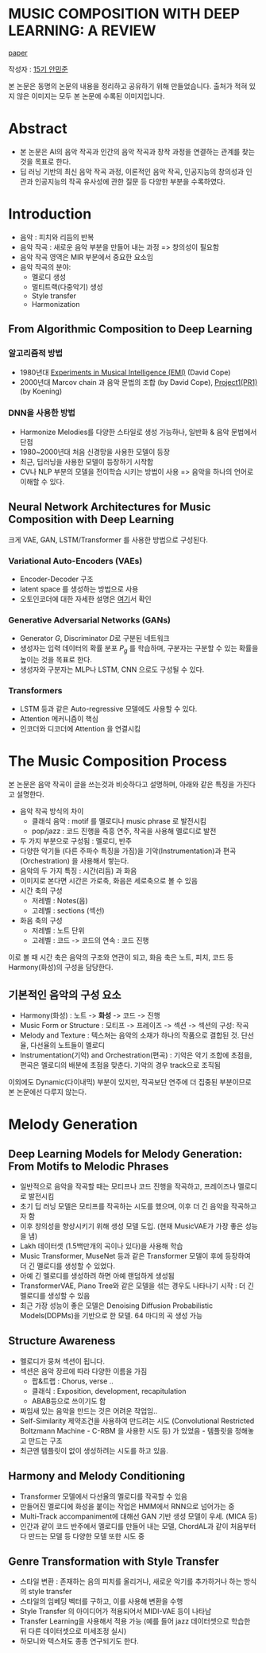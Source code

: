 #  MUSIC COMPOSITION WITH DEEP LEARNING: A REVIEW 
[paper](https://arxiv.org/pdf/2108.12290.pdf)

작성자 : [15기 안민준](https://github.com/YMGYM)

본 논문은 동명의 논문의 내용을 정리하고 공유하기 위해 만들었습니다.
출처가 적혀 있지 않은 이미지는 모두 본 논문에 수록된 이미지입니다.

# Abstract
- 본 논문은 AI의 음악 작곡과 인간의 음악 작곡과 창작 과정을 연결하는 관계를 찾는 것을 목표로 한다.
- 딥 러닝 기반의 최신 음악 작곡 과정, 이론적인 음악 작곡, 인공지능의 창의성과 인관과 인공지능의 작곡 유사성에 관한 질문 등 다양한 부분을 수록하였다.

# Introduction
- 음악 : 피치와 리듬의 반복
- 음악 작곡 : 새로운 음악 부분을 만들어 내는 과정 => 창의성이 필요함
- 음악 작곡 영역은 MIR 부분에서 중요한 요소임
- 음악 작곡의 분야:
  - 멜로디 생성
  - 멀티트랙(다중악기) 생성
  - Style transfer
  - Harmonization

## From Algorithmic Composition to Deep Learning
### 알고리즘적 방법
- 1980년대 [Experiments in Musical Intelligence (EMI)](https://www.tandfonline.com/doi/abs/10.1080/09298218908570541) (David Cope)
- 2000년대 Marcov chain 과 음악 문법의 조합 (by David Cope), [Project1(PR1)](https://koenigproject.nl/project-1/) (by Koening)

### DNN을 사용한 방법
- Harmonize Melodies를 다양한 스타일로 생성 가능하나, 일반화 & 음악 문법에서 단점
- 1980~2000년대 처음 신경망을 사용한 모델이 등장
- 최근, 딥러닝을 사용한 모델이 등장하기 시작함
- CV나 NLP 부분의 모델을 전이학습 시키는 방법이 사용 => 음악을 하나의 언어로 이해할 수 있다.

## Neural Network Architectures for Music Composition with Deep Learning
크게 VAE, GAN, LSTM/Transformer 를 사용한 방법으로 구성된다.

### Variational Auto-Encoders (VAEs)
- Encoder-Decoder 구조
- latent space 를 생성하는 방법으로 사용
- 오토인코더에 대한 자세한 설명은 [여기](https://deepinsight.tistory.com/127)서 확인

### Generative Adversarial Networks (GANs)
- Generator $G$, Discriminator $D$로 구분된 네트워크
- 생성자는 입력 데이터의 확률 분포 $P_g$ 를 학습하며, 구분자는 구분할 수 있는 확률을 높이는 것을 목표로 한다.
- 생성자와 구분자는 MLP나 LSTM, CNN 으로도 구성될 수 있다.

### Transformers
- LSTM 등과 같은 Auto-regressive  모델에도 사용할 수 있다.
- Attention 메커니즘이 핵심
- 인코더와 디코더에 Attention 을 연결시킴

# The Music Composition Process
본 논문은 음악 작곡이 글을 쓰는것과 비슷하다고 설명하며, 아래와 같은 특징을 가진다고 설명한다.
- 음악 작곡 방식의 차이
  - 클래식 음악 : motif 를 멜로디나 music phrase 로 발전시킴
  - pop/jazz : 코드 진행을 즉흥 연주, 작곡을 사용해 멜로디로 발전
- 두 가지 부분으로 구성됨 : 멜로디, 반주
- 다양한 악기들 (다른 주파수 특징을 가짐)을 기악(Instrumentation)과 편곡(Orchestration) 을 사용해서 쌓는다.
- 음악의 두 가지 특징 : 시간(리듬) 과 화음
- 이미지로 본다면 시간은 가로축, 화음은 세로축으로 볼 수 있음
- 시간 축의 구성
  - 저레벨 : Notes(음)
  - 고레벨 : sections (섹선)
- 화음 축의 구성
  - 저레벨 : 노트 단위
  - 고레벨 : 코드 -> 코드의 연속 : 코드 진행

이로 볼 때 시간 축은 음악의 구조와 연관이 되고, 화음 축은 노트, 피치, 코드 등 Harmony(화성)의 구성을 담당한다.

## 기본적인 음악의 구성 요소
- Harmony(화성) : 노트 -> **화성** -> 코드 -> 진행
- Music Form or Structure : 모티프 -> 프레이즈 -> 섹션 -> 섹션의 구성: 작곡
- Melody and Texture : 텍스쳐는 음악의 소재가 하나의 작품으로 결합된 것. 단선율, 다선율의 노트들이 멜로디
- Instrumentation(기악) and Orchestration(편곡) : 기악은 악기 조합에 초점을, 편곡은 멜로디의 배분에 초점을 맞춘다. 기악의 경우 track으로 조직됨

이외에도 Dynamic(다이내믹) 부분이 있지만, 작곡보단 연주에 더 집중된 부분이므로 본 논문에선 다루지 않는다.

# Melody Generation

## Deep Learning Models for Melody Generation: From Motifs to Melodic Phrases
- 일반적으로 음악을 작곡할 때는 모티프나 코드 진행을 작곡하고, 프레이즈나 멜로디로 발전시킴
- 초기 딥 러닝 모델은 모티프를 작곡하는 시도를 했으며, 이후 더 긴 음악을 작곡하고자 함
- 이후 창의성을 향상시키기 위해 생성 모델 도입. (현재 MusicVAE가 가장 좋은 성능을 냄)
- Lakh 데이터셋 (1.5백만개의 곡이나 있다)을 사용해 학습
- Music Transformer, MuseNet 등과 같은 Transformer 모델이 후에 등장하여 더 긴 멜로디를 생성할 수 있었다.
- 아예 긴 멜로디를 생성하려 하면 아예 랜덤하게 생성됨
- TransformerVAE, Piano Tree와 같은 모델을 섞는 경우도 나타나기 시작 : 더 긴 멜로디를 생성할 수 있음
- 최근 가장 성능이 좋은 모델은 Denoising Diffusion Probabilistic Models(DDPMs)을 기반으로 한 모델. 64 마디의 곡 생성 가능

## Structure Awareness
- 멜로디가 뭉쳐 섹션이 됩니다.
- 섹션은 음악 장르에 따라 다양한 이름을 가짐
  - 팝&트랩 : Chorus, verse ..
  - 클래식 : Exposition, development, recapitulation
  - ABAB등으로 쓰이기도 함
- 짜임새 있는 음악을 만드는 것은 어려운 작업임..
- Self-Similarity 제약조건을 사용하여 만드려는 시도 (Convolutional Restricted Boltzmann Machine - C-RBM 을 사용한 시도 등) 가 있었음 - 템플릿을 정해놓고 만드는 구조
- 최근엔 템플릿이 없이 생성하려는 시도를 하고 있음.

## Harmony and Melody Conditioning
- Transformer 모델에서 다선율의 멜로디를 작곡할 수 있음
- 만들어진 멜로디에 화성을 붙이는 작업은 HMM에서 RNN으로 넘어가는 중
- Multi-Track accompaniment에 대해선 GAN 기반 생성 모델이 우세. (MICA 등)
- 인간과 같이 코드 반주에서 멜로디를 만들어 내는 모델, ChordAL과 같이 처음부터 다 만드는 모델 등 다양한 모델 또한 시도 중

## Genre Transformation with Style Transfer
- 스타일 변환 : 존재하는 음의 피치를 올리거나, 새로운 악기를 추가하거나 하는 방식의 style transfer
- 스타일의 임베딩 벡터를 구하고, 이를 사용해 변환을 수행
- Style Transfer 의 아이디어가 적용되어서 MIDI-VAE 등이 나타남
- Transfer Learning을 사용해서 적용 가능 (예를 들어 jazz 데이터셋으로 학습한 뒤 다른 데이터셋으로 미세조정 실시)
- 하모니와 텍스처도 종종 연구되기도 한다.
